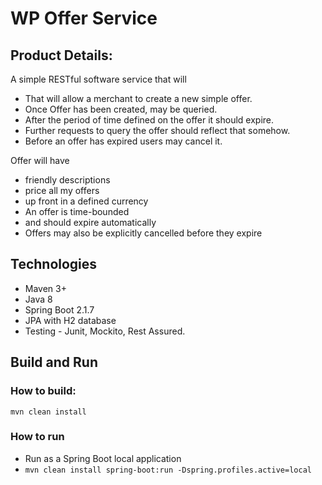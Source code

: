 # WP Offer Service

## Product Details:

A simple RESTful software service that will
* That will allow a merchant to create a new simple offer.
* Once Offer has been created, may be queried.
* After the period of time defined on the offer it should expire.
* Further requests to query the offer should reflect that somehow.
* Before an offer has expired users may cancel it.

Offer will have
* friendly descriptions
* price all my offers
* up front in a defined currency
* An offer is time-bounded
* and should expire automatically
* Offers may also be explicitly cancelled before they expire

## Technologies
* Maven 3+
* Java 8
* Spring Boot 2.1.7
* JPA with H2 database
* Testing - Junit, Mockito, Rest Assured.

## Build and Run

### How to build:
`mvn clean install`


### How to run
* Run as a Spring Boot local application
* `mvn clean install spring-boot:run -Dspring.profiles.active=local`
